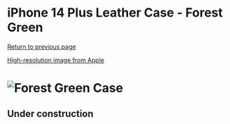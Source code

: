 # iPhone 14 Plus Leather Case - Forest Green

[Return to previous page](/iphone_14)

[High-resolution image from Apple](https://store.storeimages.cdn-apple.com/8756/as-images.apple.com/is//MPPA3?wid=4500&hei=4500&fmt=png)

# ![Forest Green Case](/everyphone/MPPA3.png)

## Under construction
